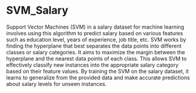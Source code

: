 # SVM_Salary
Support Vector Machines (SVM) in a salary dataset for machine learning involves using this algorithm to predict salary based on various features such as education level, years of experience, job title, etc. SVM works by finding the hyperplane that best separates the data points into different classes or salary categories. It aims to maximize the margin between the hyperplane and the nearest data points of each class. This allows SVM to effectively classify new instances into the appropriate salary category based on their feature values. By training the SVM on the salary dataset, it learns to generalize from the provided data and make accurate predictions about salary levels for unseen instances.



